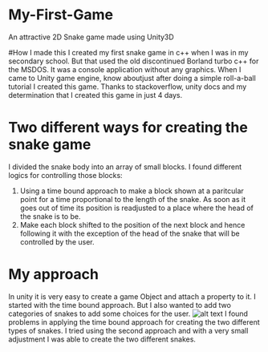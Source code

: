 # My-First-Game
An attractive 2D Snake game made using Unity3D

#How I made this
I created my first snake game in c++ when I was in my secondary school. But that used the old discontinued Borland turbo c++ for the MSDOS. 
It was a console application without any graphics. When I came to  Unity game engine, know aboutjust after doing a simple roll-a-ball tutorial
I created this game. Thanks to stackoverflow, unity docs and my determination that I created this game in just 4 days.


# Two different ways for creating the snake game
I divided the snake body into an array of small blocks. I found different logics for controlling those blocks:
1. Using a time bound approach to make a block shown at a paritcular point for a time proportional to the length of the snake. As soon
as it goes out of time its position is readjusted to a place where the head of the snake is to be.
2. Make each block shifted to the position of the next block and hence following it with the exception of the head of the snake that will
be controlled by the user.

# My approach
In unity it is very easy to create a game Object and attach a property to it. I started with the time bound approach. 
But I also wanted to add two categories of snakes to add some choices for the user.
![alt text](https://drive.google.com/open?id=15b84hrOkCfPAGEMSahVc0mOrSEwWxfdq)
I found problems in applying the time bound approach for creating the two different types of snakes. 
I tried using the second approach and with a very small adjustment I was able to create the two different snakes.


